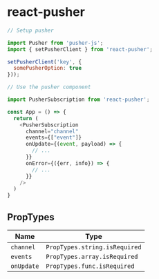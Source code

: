 # react-pusher

```javascript
// Setup pusher

import Pusher from 'pusher-js';
import { setPusherClient } from 'react-pusher';

setPusherClient('key', {
  somePusherOption: true
}));
```

```javascript
// Use the pusher component

import PusherSubscription from 'react-pusher';

const App = () => {
  return (
    <PusherSubscription
      channel="channel"
      events={["event"]}
      onUpdate={(event, payload) => {
        // ...
      }}
      onError={({err, info}) => {
        // ...
      }}
    />
  )
}
```

## PropTypes

| Name              | Type
| ----              | ----
| `channel`         | `PropTypes.string.isRequired`
| `events`          | `PropTypes.array.isRequired`
| `onUpdate`        | `PropTypes.func.isRequired`
